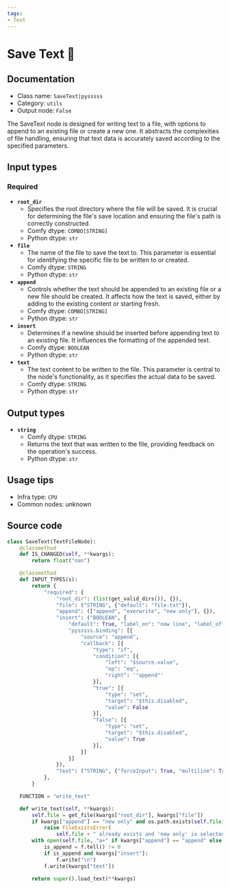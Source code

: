 ```yaml
---
tags:
- Text
---
```


# Save Text 🐍
## Documentation
- Class name: `SaveText|pysssss`
- Category: `utils`
- Output node: `False`

The SaveText node is designed for writing text to a file, with options to append to an existing file or create a new one. It abstracts the complexities of file handling, ensuring that text data is accurately saved according to the specified parameters.
## Input types
### Required
- **`root_dir`**
    - Specifies the root directory where the file will be saved. It is crucial for determining the file's save location and ensuring the file's path is correctly constructed.
    - Comfy dtype: `COMBO[STRING]`
    - Python dtype: `str`
- **`file`**
    - The name of the file to save the text to. This parameter is essential for identifying the specific file to be written to or created.
    - Comfy dtype: `STRING`
    - Python dtype: `str`
- **`append`**
    - Controls whether the text should be appended to an existing file or a new file should be created. It affects how the text is saved, either by adding to the existing content or starting fresh.
    - Comfy dtype: `COMBO[STRING]`
    - Python dtype: `str`
- **`insert`**
    - Determines if a newline should be inserted before appending text to an existing file. It influences the formatting of the appended text.
    - Comfy dtype: `BOOLEAN`
    - Python dtype: `str`
- **`text`**
    - The text content to be written to the file. This parameter is central to the node's functionality, as it specifies the actual data to be saved.
    - Comfy dtype: `STRING`
    - Python dtype: `str`
## Output types
- **`string`**
    - Comfy dtype: `STRING`
    - Returns the text that was written to the file, providing feedback on the operation's success.
    - Python dtype: `str`
## Usage tips
- Infra type: `CPU`
- Common nodes: unknown


## Source code
```python
class SaveText(TextFileNode):
    @classmethod
    def IS_CHANGED(self, **kwargs):
        return float("nan")

    @classmethod
    def INPUT_TYPES(s):
        return {
            "required": {
                "root_dir": (list(get_valid_dirs()), {}),
                "file": ("STRING", {"default": "file.txt"}),
                "append": (["append", "overwrite", "new only"], {}),
                "insert": ("BOOLEAN", {
                    "default": True, "label_on": "new line", "label_off": "none",
                    "pysssss.binding": [{
                        "source": "append",
                        "callback": [{
                            "type": "if",
                            "condition": [{
                                "left": "$source.value",
                                "op": "eq",
                                "right": '"append"'
                            }],
                            "true": [{
                                "type": "set",
                                "target": "$this.disabled",
                                "value": False
                            }],
                            "false": [{
                                "type": "set",
                                "target": "$this.disabled",
                                "value": True
                            }],
                        }]
                    }]
                }),
                "text": ("STRING", {"forceInput": True, "multiline": True})
            },
        }

    FUNCTION = "write_text"

    def write_text(self, **kwargs):
        self.file = get_file(kwargs["root_dir"], kwargs["file"])
        if kwargs["append"] == "new only" and os.path.exists(self.file):
            raise FileExistsError(
                self.file + " already exists and 'new only' is selected.")
        with open(self.file, "a+" if kwargs["append"] == "append" else "w") as f:
            is_append = f.tell() != 0
            if is_append and kwargs["insert"]:
                f.write("\n")
            f.write(kwargs["text"])

        return super().load_text(**kwargs)

```

